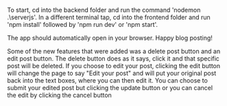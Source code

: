 To start, cd into the backend folder and run the command 'nodemon .\serverjs'.
In a different terminal tap, cd into the frontend folder and run 'npm install' followed by 'npm run dev' or 'npm start'.

The app should automatically open in your browser. Happy blog posting!

Some of the new features that were added was a delete post button and an edit post button.
The delete button does as it says, click it and that specific post will be deleted.
If you choose to edit your post, clicking the edit button will change the page to say "Edit your post" and will put your original post back into the text boxes, where you can then edit it. 
You can choose to submit your edited post but clicking the update button or you can cancel the edit by clicking the cancel button